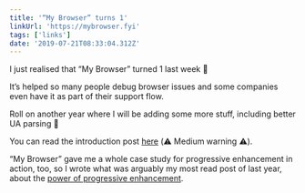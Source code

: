 ```yaml
---
title: '“My Browser” turns 1'
linkUrl: 'https://mybrowser.fyi'
tags: ['links'] 
date: '2019-07-21T08:33:04.312Z'
---
```

I just realised that “My Browser” turned 1 last week 🎉

It’s helped so many people debug browser issues and some companies even have it as part of their support flow.

Roll on another year where I will be adding some more stuff, including better UA parsing 🚀

You can read the introduction post [here](https://medium.com/@andybelldesign/introducing-my-browser-8149cb67a8a8) (⚠️ Medium warning ⚠️).

“My Browser” gave me a whole case study for progressive enhancement in action, too, so I wrote what was arguably my most read post of last year, about the [power of progressive enhancement](https://andy-bell.design/wrote/the-power-of-progressive-enhancement/).